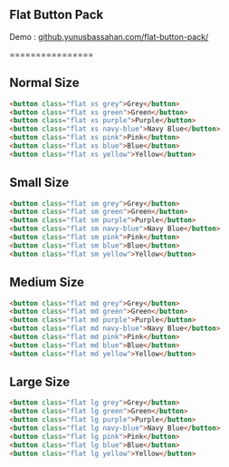 ## Flat Button Pack

Demo : [github.yunusbassahan.com/flat-button-pack/](http://github.yunusbassahan.com/flat-button-pack/)

================

## Normal Size

```html
<button class="flat xs grey">Grey</button>
<button class="flat xs green">Green</button>
<button class="flat xs purple">Purple</button>
<button class="flat xs navy-blue">Navy Blue</button>
<button class="flat xs pink">Pink</button>
<button class="flat xs blue">Blue</button>
<button class="flat xs yellow">Yellow</button>
```

## Small Size

```html
<button class="flat sm grey">Grey</button>
<button class="flat sm green">Green</button>
<button class="flat sm purple">Purple</button>
<button class="flat sm navy-blue">Navy Blue</button>
<button class="flat sm pink">Pink</button>
<button class="flat sm blue">Blue</button>
<button class="flat sm yellow">Yellow</button>
```

## Medium Size

```html
<button class="flat md grey">Grey</button>
<button class="flat md green">Green</button>
<button class="flat md purple">Purple</button>
<button class="flat md navy-blue">Navy Blue</button>
<button class="flat md pink">Pink</button>
<button class="flat md blue">Blue</button>
<button class="flat md yellow">Yellow</button>
```

## Large Size

```html
<button class="flat lg grey">Grey</button>
<button class="flat lg green">Green</button>
<button class="flat lg purple">Purple</button>
<button class="flat lg navy-blue">Navy Blue</button>
<button class="flat lg pink">Pink</button>
<button class="flat lg blue">Blue</button>
<button class="flat lg yellow">Yellow</button>
```
